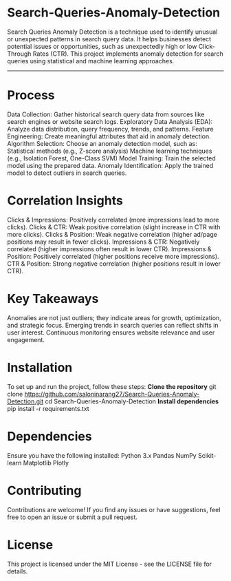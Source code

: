 # Search-Queries-Anomaly-Detection
Search Queries Anomaly Detection is a technique used to identify unusual or unexpected patterns in search query data. It helps businesses detect potential issues or opportunities, such as unexpectedly high or low Click-Through Rates (CTR). This project implements anomaly detection for search queries using statistical and machine learning approaches.

---
# Process
Data Collection: Gather historical search query data from sources like search engines or website search logs.
Exploratory Data Analysis (EDA): Analyze data distribution, query frequency, trends, and patterns.
Feature Engineering: Create meaningful attributes that aid in anomaly detection.
Algorithm Selection: Choose an anomaly detection model, such as:
Statistical methods (e.g., Z-score analysis)
Machine learning techniques (e.g., Isolation Forest, One-Class SVM)
Model Training: Train the selected model using the prepared data.
Anomaly Identification: Apply the trained model to detect outliers in search queries.

# Correlation Insights
Clicks & Impressions: Positively correlated (more impressions lead to more clicks).
Clicks & CTR: Weak positive correlation (slight increase in CTR with more clicks).
Clicks & Position: Weak negative correlation (higher ad/page positions may result in fewer clicks).
Impressions & CTR: Negatively correlated (higher impressions often result in lower CTR).
Impressions & Position: Positively correlated (higher positions receive more impressions).
CTR & Position: Strong negative correlation (higher positions result in lower CTR).

# Key Takeaways
Anomalies are not just outliers; they indicate areas for growth, optimization, and strategic focus.
Emerging trends in search queries can reflect shifts in user interest.
Continuous monitoring ensures website relevance and user engagement.

# Installation
To set up and run the project, follow these steps:
**Clone the repository**
git clone https://github.com/saloninarang27/Search-Queries-Anomaly-Detection.git
cd Search-Queries-Anomaly-Detection
**Install dependencies**
pip install -r requirements.txt

# Dependencies
Ensure you have the following installed:
Python 3.x
Pandas
NumPy
Scikit-learn
Matplotlib
Plotly

# Contributing
Contributions are welcome! If you find any issues or have suggestions, feel free to open an issue or submit a pull request.

# License
This project is licensed under the MIT License - see the LICENSE file for details.
